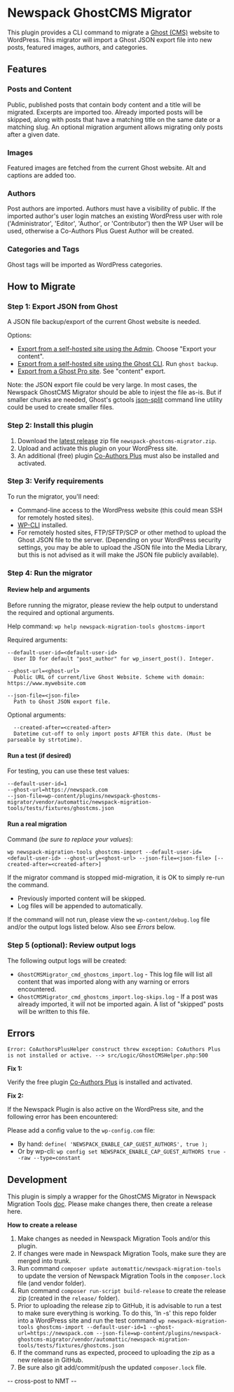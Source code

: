 # Newspack GhostCMS Migrator

This plugin provides a CLI command to migrate a [Ghost (CMS)](https://ghost.org/) website to WordPress. This migrator will import a Ghost JSON export file into new posts, featured images, authors, and categories.

## Features

### Posts and Content

Public, published posts that contain body content and a title will be migrated. Excerpts are imported too. Already imported posts will be skipped, along with posts that have a matching title on the same date or a matching slug. An optional migration argument allows migrating only posts after a given date. 

### Images

Featured images are fetched from the current Ghost website. Alt and captions are added too.

### Authors

Post authors are imported. Authors must have a visibility of public. If the imported author's user login matches an existing WordPress user with role ('Administrator', 'Editor', 'Author', or 'Contributor') then the WP User will be used, otherwise a Co-Authors Plus Guest Author will be created.

### Categories and Tags

Ghost tags will be imported as WordPress categories.

## How to Migrate

### Step 1: Export JSON from Ghost

A JSON file backup/export of the current Ghost website is needed. 

Options:
- [Export from a self-hosted site using the Admin](https://ghost.org/docs/faq/manual-backup/#export-content). Choose "Export your content".
- [Export from a self-hosted site using the Ghost CLI](https://ghost.org/docs/ghost-cli/#ghost-backup). Run `ghost backup`.
- [Export from a Ghost Pro site](https://ghost.org/help/exports/). See "content" export.

Note: the JSON export file could be very large. In most cases, the Newspack GhostCMS Migrator should be able to injest the file as-is. But if smaller chunks are needed, Ghost's gctools [json-split](https://github.com/TryGhost/gctools?tab=readme-ov-file#json-split) command line utility could be used to create smaller files.

### Step 2: Install this plugin

1. Download the [latest release](https://github.com/Automattic/newspack-ghostcms-migrator/releases) zip file `newspack-ghostcms-migrator.zip`.
2. Upload and activate this plugin on your WordPress site.
3. An additional (free) plugin [Co-Authors Plus](https://wordpress.org/plugins/co-authors-plus/) must also be installed and activated.

### Step 3: Verify requirements

To run the migrator, you'll need:

- Command-line access to the WordPress website (this could mean SSH for remotely hosted sites).
- [WP-CLI](https://wp-cli.org/) installed.
- For remotely hosted sites, FTP/SFTP/SCP or other method to upload the Ghost JSON file to the server. (Depending on your WordPress security settings, you may be able to upload the JSON file into the Media Library, but this is not advised as it will make the JSON file publicly available).

### Step 4: Run the migrator

#### Review help and arguments

Before running the migrator, please review the help output to understand the required and optional arguments.

Help command: `wp help newspack-migration-tools ghostcms-import` 

Required arguments:
```
--default-user-id=<default-user-id>
  User ID for default "post_author" for wp_insert_post(). Integer.

--ghost-url=<ghost-url>
  Public URL of current/live Ghost Website. Scheme with domain: https://www.mywebsite.com

--json-file=<json-file>
  Path to Ghost JSON export file.
```

Optional arguments:
```
  --created-after=<created-after>
  Datetime cut-off to only import posts AFTER this date. (Must be parseable by strtotime).
```

#### Run a test (if desired)

For testing, you can use these test values:
```
--default-user-id=1
--ghost-url=https://newspack.com
--json-file=wp-content/plugins/newspack-ghostcms-migrator/vendor/automattic/newspack-migration-tools/tests/fixtures/ghostcms.json
```

#### Run a real migration

Command (_be sure to replace your values_):
```
wp newspack-migration-tools ghostcms-import --default-user-id=<default-user-id> --ghost-url=<ghost-url> --json-file=<json-file> [--created-after=<created-after>]
```

If the migrator command is stopped mid-migration, it is OK to simply re-run the command.
- Previously imported content will be skipped.
- Log files will be appended to automatically.

If the command will not run, please view the `wp-content/debug.log` file and/or the output logs listed below. Also see _Errors_ below.

### Step 5 (optional): Review output logs 

The following output logs will be created:

* `GhostCMSMigrator_cmd_ghostcms_import.log` - This log file will list all content that was imported along with any warning or errors encountered.
* `GhostCMSMigrator_cmd_ghostcms_import.log-skips.log` - If a post was already imported, it will not be imported again. A list of "skipped" posts will be written to this file.

## Errors

`Error: CoAuthorsPlusHelper construct threw exception: CoAuthors Plus is not installed or active. --> src/Logic/GhostCMSHelper.php:500`

**Fix 1:**

Verify the free plugin [Co-Authors Plus](https://wordpress.org/plugins/co-authors-plus/) is installed and activated.

**Fix 2:**

If the Newspack Plugin is also active on the WordPress site, and the following error has been encountered:

Please add a config value to the `wp-config.com` file:

- By hand: `define( 'NEWSPACK_ENABLE_CAP_GUEST_AUTHORS', true );`
- Or by wp-cli: `wp config set NEWSPACK_ENABLE_CAP_GUEST_AUTHORS true --raw --type=constant`

## Development

This plugin is simply a wrapper for the GhostCMS Migrator in Newspack Migration Tools [doc](https://github.com/Automattic/newspack-migration-tools/blob/trunk/docs/GhostCMS.md). Please make changes there, then create a release here.

**How to create a release**

1) Make changes as needed in Newspack Migration Tools and/or this plugin.
2) If changes were made in Newspack Migration Tools, make sure they are merged into trunk.
3) Run command `composer update automattic/newspack-migration-tools` to update the version of Newspack Migration Tools in the `composer.lock` file (and vendor folder).
4) Run command `composer run-script build-release` to create the release zip (created in the `release/` folder).
5) Prior to uploading the release zip to GitHub, it is advisable to run a test to make sure everything is working. To do this, 'ln -s' this repo folder into a WordPress site and run the test command `wp newspack-migration-tools ghostcms-import --default-user-id=1 --ghost-url=https://newspack.com --json-file=wp-content/plugins/newspack-ghostcms-migrator/vendor/automattic/newspack-migration-tools/tests/fixtures/ghostcms.json`
6) If the command runs as expected, proceed to uploading the zip as a new release in GitHub.
7) Be sure also git add/commit/push the updated `composer.lock` file.

-- cross-post to NMT --





